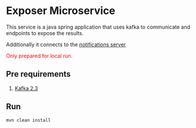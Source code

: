 # Exposer Microservice

This service is a java spring application that uses kafka to communicate and endpoints to expose the results.

Additionally it connects to the [notifications server](https://github.com/annie60/socketio-nodejs)

<span style="color:red">Only prepared for local run.</span>

## Pre requirements
1. [Kafka 2.3](https://kafka.apache.org/downloads)

## Run
`mvn clean install`